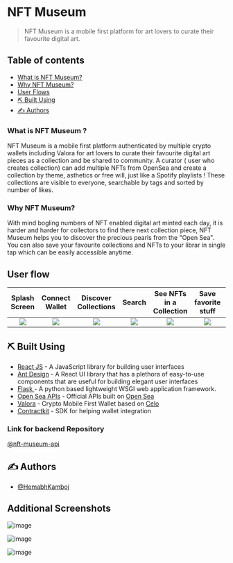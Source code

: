NFT Museum
===


> NFT Museum is a mobile first platform for art lovers to curate their favourite digital art.

## Table of contents
- [What is  NFT Museum?](#what)
- [Why  NFT Museum?](#why)
- [User Flows](#user_flows)
- [⛏️ Built Using](#built_using)
- [✍️ Authors](#authors)


###  What is NFT Museum ? <a name = "what"></a>

NFT Museum is a mobile first platform authenticated by multiple crypto wallets including Valora for art lovers to curate their favourite digital art pieces as a collection and be shared to community. A curator ( user who creates collection) can add multiple NFTs from OpenSea and create a collection by theme, asthetics or free will, just like a Spotify playlists !
These collections are visible to everyone, searchable by tags and sorted by number of likes.

###  Why NFT Museum? <a name = "why"></a>

With mind bogling numbers of NFT enabled digital art minted each day, it is harder and harder for collectors to find there next collection piece, NFT Museum helps you to discover the precious pearls from the "Open Sea".
You can also save your favourite collections and NFTs to your librar in single tap which can be easily accessible anytime.

## User flow <a name = "user_flows"></a>

Splash Screen |  Connect Wallet |  Discover Collections | Search | See NFTs in a Collection | Save favorite stuff | Publish your own Collections
:-------------------------:|:-------------------------:|:-------------------------:|:-------------------------:|:-------------------------:|:-------------------------:| :-------------------------:|
![](https://user-images.githubusercontent.com/32517802/114796149-d0a04700-9dad-11eb-9ee2-fde847c8647a.png)  |  ![](https://user-images.githubusercontent.com/32517802/114796167-e150bd00-9dad-11eb-9b59-81dd67d5105d.png) | ![](https://user-images.githubusercontent.com/32517802/114797721-68536480-9db1-11eb-9c6a-6674af7df832.png) | ![](https://user-images.githubusercontent.com/32517802/114797730-70130900-9db1-11eb-8a84-cd5510f12ff6.png) | ![](https://user-images.githubusercontent.com/32517802/114797741-76a18080-9db1-11eb-9aed-05897fb6f667.png) | ![](https://user-images.githubusercontent.com/32517802/114797757-7d2ff800-9db1-11eb-8fb3-0bd3d3b42243.png) | ![](https://user-images.githubusercontent.com/32517802/114797797-9173f500-9db1-11eb-9764-962e58427895.png)

## ⛏️ Built Using <a name = "built_using"></a>

-   [React JS](https://reactjs.org/) - A JavaScript library for building user interfaces
-   [Ant Design](https://ant.design//) - A React UI library that has a plethora of easy-to-use components that are useful for building elegant user interfaces
-   [Flask ](https://palletsprojects.com/p/flask/) - A python based lightweight WSGI web application framework.
-   [Open Sea APIs](https://docs.opensea.io/reference) - Official APIs built on [Open Sea](https://https://opensea.io/)
-   [Valora](https://valoraapp.com/) - Crypto Mobile First Wallet based on [Celo](https://celo.org/)
-   [Contractkit](https://github.com/celo-tools/use-contractkit/) - SDK for helping wallet integration

### Link for backend Repository
[@nft-museum-api](https://github.com/HemabhKamboj/nft-museum-api)
## ✍️ Authors <a name = "authors"></a>
-   [@HemabhKamboj](https://github.com/HemabhKamboj)

## Additional Screenshots


![image](https://user-images.githubusercontent.com/32517802/114797773-84570600-9db1-11eb-8c59-753da79e474b.png)

![image](https://user-images.githubusercontent.com/32517802/114797786-8b7e1400-9db1-11eb-8c87-7e477bd55800.png)

![image](https://user-images.githubusercontent.com/32517802/114797811-99cc3000-9db1-11eb-8f43-352abe723451.png)
